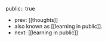 public:: true
- prev: [[thoughts]]
- also known as [[learning in public]].
- next: [[learning in public]]
